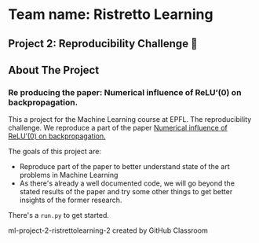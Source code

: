 # Team name: Ristretto Learning

## Project 2: Reproducibility Challenge 🚀️

<!-- ABOUT THE PROJECT -->

## About The Project

### Re producing the paper: Numerical influence of ReLU’(0) on backpropagation.

This a project for the Machine Learning course at EPFL. The reproducibility challenge.
We reproduce a part of the paper [Numerical influence of ReLU’(0) on backpropagation.](https://https://github.com/deel-ai/relu-prime)

The goals of this project are:

* Reproduce part of the paper to better understand state of the art problems in Machine Learning
* As there's already a well documented code, we will go beyond the stated results of the paper and try some other things to get better insights of the former research.

There's a  `run.py` to get started.

ml-project-2-ristrettolearning-2 created by GitHub Classroom

